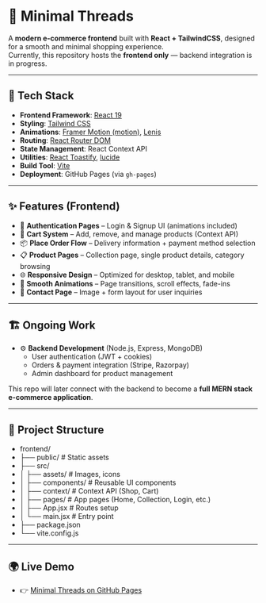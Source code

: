 # 🧵 Minimal Threads

A **modern e-commerce frontend** built with **React + TailwindCSS**, designed for a smooth and minimal shopping experience.  
Currently, this repository hosts the **frontend only** — backend integration is in progress.  

---

## 🚀 Tech Stack

- **Frontend Framework**: [React 19](https://react.dev/)  
- **Styling**: [Tailwind CSS](https://tailwindcss.com/)  
- **Animations**: [Framer Motion (motion)](https://motion.dev/), [Lenis](https://lenis.studiofreight.com/)  
- **Routing**: [React Router DOM](https://reactrouter.com/)  
- **State Management**: React Context API  
- **Utilities**: [React Toastify](https://fkhadra.github.io/react-toastify/introduction), [lucide](https://lucide.dev/icons/)
- **Build Tool**: [Vite](https://vite.dev/)  
- **Deployment**: GitHub Pages (via `gh-pages`)  

---

## ✨ Features (Frontend)

- 🔑 **Authentication Pages** – Login & Signup UI (animations included)  
- 🛒 **Cart System** – Add, remove, and manage products (Context API)  
- 📦 **Place Order Flow** – Delivery information + payment method selection  
- 📋 **Product Pages** – Collection page, single product details, category browsing  
- 🌐 **Responsive Design** – Optimized for desktop, tablet, and mobile  
- 🎨 **Smooth Animations** – Page transitions, scroll effects, fade-ins  
- 📍 **Contact Page** – Image + form layout for user inquiries  

---

## 🏗️ Ongoing Work

- ⚙️ **Backend Development** (Node.js, Express, MongoDB)  
  - User authentication (JWT + cookies)  
  - Orders & payment integration (Stripe, Razorpay)  
  - Admin dashboard for product management  

This repo will later connect with the backend to become a **full MERN stack e-commerce application**.  

---

## 📂 Project Structure

- frontend/
- ├── public/ # Static assets
- ├── src/
- │ ├── assets/ # Images, icons
- │ ├── components/ # Reusable UI components
- │ ├── context/ # Context API (Shop, Cart)
- │ ├── pages/ # App pages (Home, Collection, Login, etc.)
- │ ├── App.jsx # Routes setup
- │ └── main.jsx # Entry point
- ├── package.json
- └── vite.config.js

---

## 🌍 Live Demo

- 👉 [Minimal Threads on GitHub Pages](https://piyushverma00.github.io/Minimal-Threads/)
